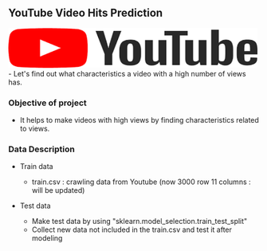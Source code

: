 ## YouTube Video Hits Prediction

<img src="image/youtube_title.png" alt="subject_image" width="500" height="80">
- Let's find out what characteristics a video with a high number of views has.


### Objective of project

- It helps to make videos with high views by finding characteristics related to views.

### Data Description

- Train data
    - train.csv : crawling data from Youtube (now 3000 row 11 columns : will be updated)

- Test data
    - Make test data by using "sklearn.model_selection.train_test_split"
    - Collect new data not included in the train.csv and test it after modeling
